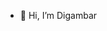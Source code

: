 - 👋 Hi, I’m Digambar

<!---
bedigambar/bedigambar is a ✨ special ✨ repository because its `README.md` (this file) appears on your GitHub profile.
You can click the Preview link to take a look at your changes.
--->
